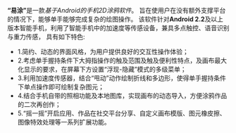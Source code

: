 ﻿<html>
<head>
  <meta content='application/xhtml+xml;charset=utf-8' http-equiv='Content-type' />
</head>
<body>
  <p><strong>“易涂”</strong>是一款<em>基于Android的手机2D涂鸦软件</em>。
  旨在使用户在没有额外支撑平台的情况下，能够单手能够完成复杂的绘图操作。
  该软件针对<strong>Android 2.2</strong>及以上版本智能手机，利用了智能手机中的加速度等传感设备，兼具多点触控、语音识别与重力传感，
  具有如下特色:

  <ul>
  <li>1.简约、动态的界面风格，为用户提供良好的交互性操作体验；</li>
  <li>2.考虑单手握持条件下大拇指操作的触及范围及触及便利性特点，及画布最大化显示的要求，在屏幕下方设置“浮现-隐藏”模式的多级菜单；</li>
  <li>3.利用加速度传感器，结合“甩动”动作绘制折线和多边形，使得单手握持条件下单点操作即可绘制复杂图元；</li>
  <li>4.结合手机自带的照相功能及本地图库，实现画布的动态导入，方便涂鸦作品的二次再创作；</li>
  <li>5.“摇一摇”开启应用、作品在社交平台分享、自定义画布模版、图元橡皮擦、图像特效处理等一系列扩展功能。</li>
  </ul>
<body>
</html>


